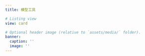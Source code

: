 ```yaml
---
title: 模型工具

# Listing view
view: card

# Optional header image (relative to `assets/media/` folder).
banner:
  caption: ''
  image: ''
---
```

